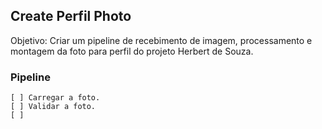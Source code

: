 ## Create Perfil Photo

Objetivo: Criar um pipeline de recebimento de imagem, processamento e montagem da foto para perfil do projeto Herbert de Souza.

### Pipeline 

    [ ] Carregar a foto.
    [ ] Validar a foto.
    [ ]